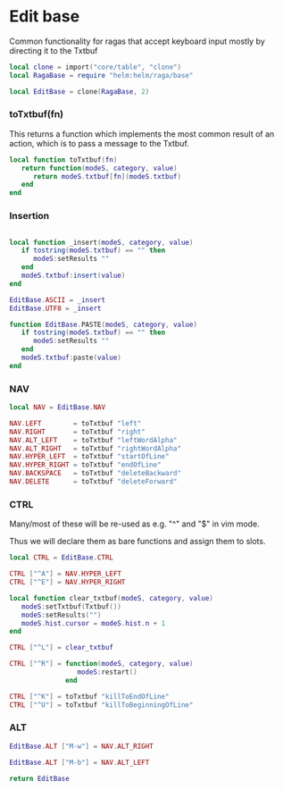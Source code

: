 # Edit base

Common functionality for ragas that accept keyboard input mostly by
directing it to the Txtbuf

```lua
local clone = import("core/table", "clone")
local RagaBase = require "helm:helm/raga/base"
```
```lua
local EditBase = clone(RagaBase, 2)
```
### toTxtbuf(fn)

This returns a function which implements the most common result of an action,
which is to pass a message to the Txtbuf.

```lua
local function toTxtbuf(fn)
   return function(modeS, category, value)
      return modeS.txtbuf[fn](modeS.txtbuf)
   end
end
```
### Insertion

```lua

local function _insert(modeS, category, value)
   if tostring(modeS.txtbuf) == "" then
      modeS:setResults ""
   end
   modeS.txtbuf:insert(value)
end

EditBase.ASCII = _insert
EditBase.UTF8 = _insert

function EditBase.PASTE(modeS, category, value)
   if tostring(modeS.txtbuf) == "" then
      modeS:setResults ""
   end
   modeS.txtbuf:paste(value)
end

```
### NAV

```lua
local NAV = EditBase.NAV

NAV.LEFT        = toTxtbuf "left"
NAV.RIGHT       = toTxtbuf "right"
NAV.ALT_LEFT    = toTxtbuf "leftWordAlpha"
NAV.ALT_RIGHT   = toTxtbuf "rightWordAlpha"
NAV.HYPER_LEFT  = toTxtbuf "startOfLine"
NAV.HYPER_RIGHT = toTxtbuf "endOfLine"
NAV.BACKSPACE   = toTxtbuf "deleteBackward"
NAV.DELETE      = toTxtbuf "deleteForward"
```
### CTRL

Many/most of these will be re-used as e.g. "^" and "$" in vim mode.


Thus we will declare them as bare functions and assign them to slots.

```lua
local CTRL = EditBase.CTRL

CTRL ["^A"] = NAV.HYPER_LEFT
CTRL ["^E"] = NAV.HYPER_RIGHT

local function clear_txtbuf(modeS, category, value)
   modeS:setTxtbuf(Txtbuf())
   modeS:setResults("")
   modeS.hist.cursor = modeS.hist.n + 1
end

CTRL ["^L"] = clear_txtbuf

CTRL ["^R"] = function(modeS, category, value)
                 modeS:restart()
              end

CTRL ["^K"] = toTxtbuf "killToEndOfLine"
CTRL ["^U"] = toTxtbuf "killToBeginningOfLine"
```
### ALT

```lua
EditBase.ALT ["M-w"] = NAV.ALT_RIGHT

EditBase.ALT ["M-b"] = NAV.ALT_LEFT
```
```lua
return EditBase
```
